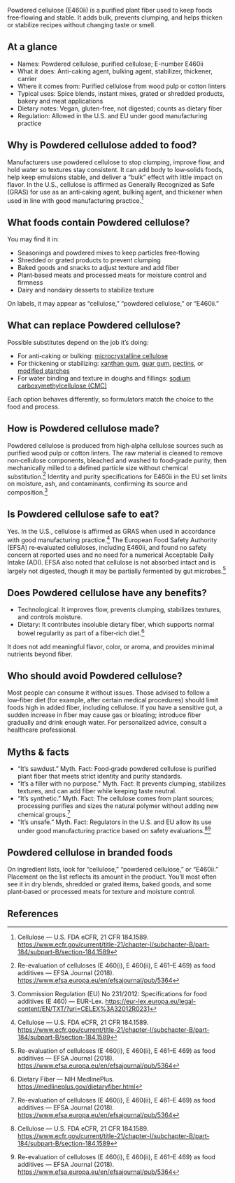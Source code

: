 Powdered cellulose (E460ii) is a purified plant fiber used to keep foods free‑flowing and stable. It adds bulk, prevents clumping, and helps thicken or stabilize recipes without changing taste or smell.
<!--more-->

## At a glance
- Names: Powdered cellulose, purified cellulose; E-number E460ii
- What it does: Anti-caking agent, bulking agent, stabilizer, thickener, carrier
- Where it comes from: Purified cellulose from wood pulp or cotton linters
- Typical uses: Spice blends, instant mixes, grated or shredded products, bakery and meat applications
- Dietary notes: Vegan, gluten-free, not digested; counts as dietary fiber
- Regulation: Allowed in the U.S. and EU under good manufacturing practice

## Why is Powdered cellulose added to food?
Manufacturers use powdered cellulose to stop clumping, improve flow, and hold water so textures stay consistent. It can add body to low‑solids foods, help keep emulsions stable, and deliver a “bulk” effect with little impact on flavor. In the U.S., cellulose is affirmed as Generally Recognized as Safe (GRAS) for use as an anti‑caking agent, bulking agent, and thickener when used in line with good manufacturing practice.[^1]

## What foods contain Powdered cellulose?
You may find it in:
- Seasonings and powdered mixes to keep particles free‑flowing
- Shredded or grated products to prevent clumping
- Baked goods and snacks to adjust texture and add fiber
- Plant‑based meats and processed meats for moisture control and firmness
- Dairy and nondairy desserts to stabilize texture

On labels, it may appear as “cellulose,” “powdered cellulose,” or “E460ii.”

## What can replace Powdered cellulose?
Possible substitutes depend on the job it’s doing:
- For anti‑caking or bulking: [microcrystalline cellulose](/e460i-microcrystalline-cellulose)
- For thickening or stabilizing: [xanthan gum](/e415-xanthan-gum), [guar gum](/e412-guar-gum), [pectins](/e440-pectins), or [modified starches](/e14xx-modified-starch)
- For water binding and texture in doughs and fillings: [sodium carboxymethylcellulose (CMC)](/e466-sodium-carboxy-methyl-cellulose)

Each option behaves differently, so formulators match the choice to the food and process.

## How is Powdered cellulose made?
Powdered cellulose is produced from high‑alpha cellulose sources such as purified wood pulp or cotton linters. The raw material is cleaned to remove non‑cellulose components, bleached and washed to food‑grade purity, then mechanically milled to a defined particle size without chemical substitution.[^2] Identity and purity specifications for E460ii in the EU set limits on moisture, ash, and contaminants, confirming its source and composition.[^3]

## Is Powdered cellulose safe to eat?
Yes. In the U.S., cellulose is affirmed as GRAS when used in accordance with good manufacturing practice.[^1] The European Food Safety Authority (EFSA) re‑evaluated celluloses, including E460ii, and found no safety concern at reported uses and no need for a numerical Acceptable Daily Intake (ADI). EFSA also noted that cellulose is not absorbed intact and is largely not digested, though it may be partially fermented by gut microbes.[^2]

## Does Powdered cellulose have any benefits?
- Technological: It improves flow, prevents clumping, stabilizes textures, and controls moisture.
- Dietary: It contributes insoluble dietary fiber, which supports normal bowel regularity as part of a fiber‑rich diet.[^4]

It does not add meaningful flavor, color, or aroma, and provides minimal nutrients beyond fiber.

## Who should avoid Powdered cellulose?
Most people can consume it without issues. Those advised to follow a low‑fiber diet (for example, after certain medical procedures) should limit foods high in added fiber, including cellulose. If you have a sensitive gut, a sudden increase in fiber may cause gas or bloating; introduce fiber gradually and drink enough water. For personalized advice, consult a healthcare professional.

## Myths & facts
- “It’s sawdust.” Myth. Fact: Food‑grade powdered cellulose is purified plant fiber that meets strict identity and purity standards.
- “It’s a filler with no purpose.” Myth. Fact: It prevents clumping, stabilizes textures, and can add fiber while keeping taste neutral.
- “It’s synthetic.” Myth. Fact: The cellulose comes from plant sources; processing purifies and sizes the natural polymer without adding new chemical groups.[^2]
- “It’s unsafe.” Myth. Fact: Regulators in the U.S. and EU allow its use under good manufacturing practice based on safety evaluations.[^1][^2]

## Powdered cellulose in branded foods
On ingredient lists, look for “cellulose,” “powdered cellulose,” or “E460ii.” Placement on the list reflects its amount in the product. You’ll most often see it in dry blends, shredded or grated items, baked goods, and some plant‑based or processed meats for texture and moisture control.

## References
[^1]: Cellulose — U.S. FDA eCFR, 21 CFR 184.1589. https://www.ecfr.gov/current/title-21/chapter-I/subchapter-B/part-184/subpart-B/section-184.1589
[^2]: Re-evaluation of celluloses (E 460(i), E 460(ii), E 461–E 469) as food additives — EFSA Journal (2018). https://www.efsa.europa.eu/en/efsajournal/pub/5364
[^3]: Commission Regulation (EU) No 231/2012: Specifications for food additives (E 460) — EUR-Lex. https://eur-lex.europa.eu/legal-content/EN/TXT/?uri=CELEX%3A32012R0231
[^4]: Dietary Fiber — NIH MedlinePlus. https://medlineplus.gov/dietaryfiber.html
